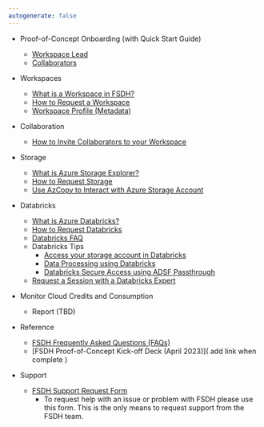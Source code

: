 ```yaml
---
autogenerate: false
---
```

- Proof-of-Concept Onboarding (with Quick Start Guide) 
  - [Workspace Lead](/UserGuide/Onboarding/Onboard-Workspace-Lead.md)
  - [Collaborators](/UserGuide/Onboarding/Onboard-Collaborator.md) 
     
- Workspaces
  - [What is a Workspace in FSDH?](/UserGuide/Workspace/Workspace.md)
  - [How to Request a Workspace](/UserGuide/Workspace/Request-workspace.md)
  - [Workspace Profile (Metadata)](/UserGuide/Workspace/Workspace-Profile-Metadata.md)

- Collaboration
  - [How to Invite Collaborators to your Workspace](/UserGuide/Workspace/Invite-Collaborator.md) 
  
- Storage
  - [What is Azure Storage Explorer?](/UserGuide/Storage/Datahub-AzureStorage.md)
  - [How to Request Storage](/UserGuide/Storage/Request-storage.md)
  - [Use AzCopy to Interact with Azure Storage Account](/UserGuide/Storage/Use-AzCopy.md)

- Databricks
  - [What is Azure Databricks?](/UserGuide/Databricks/Databricks.md)
  - [How to Request Databricks](/UserGuide/Databricks/Request-databricks.md)
  - [Databricks FAQ](/UserGuide/Databricks/Databricks-FAQ.md)
  - Databricks Tips 
    - [Access your storage account in Databricks](/UserGuide/Databricks/Access-your-storage-account-in-Databricks.md)
    - [Data Processing using Databricks](/UserGuide/Databricks/Data-Processing-using-Databricks.md)
    - [Databricks Secure Access using ADSF Passthrough](/UserGuide/Databricks/Databricks---Secure-Access-using-ADSF-Passthrough.md)
  - [Request a Session with a Databricks Expert](/UserGuide/Databricks/Request-databricks-session.md)

- Monitor Cloud Credits and Consumption
  - Report (TBD)
  
- Reference
  - [FSDH Frequently Asked Questions (FAQs)](/UserGuide/FSDH-FAQs.md)
  - [FSDH Proof-of-Concept Kick-off Deck (April 2023)]( add link when complete ) 
  
- Support
  - [FSDH Support Request Form](https://forms.office.com/r/zk82ehvUtv)
     - To request help with an issue or problem with FSDH please use this form. This is the only means to request support from the FSDH team.
 